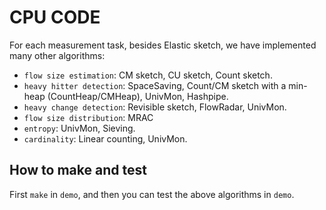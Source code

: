 # CPU CODE

For each measurement task, besides Elastic sketch, we have implemented many other algorithms:
- `flow size estimation`: CM sketch, CU sketch, Count sketch.
- `heavy hitter detection`: SpaceSaving, Count/CM sketch with a min-heap (CountHeap/CMHeap), UnivMon, Hashpipe. 
- `heavy change detection`: Revisible sketch, FlowRadar, UnivMon.
- `flow size distribution`: MRAC
- `entropy`: UnivMon, Sieving.
- `cardinality`: Linear counting, UnivMon.

## How to make and test
First `make` in `demo`, and then you can test the above algorithms in `demo`.

